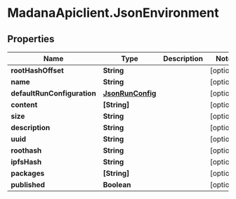 # MadanaApiclient.JsonEnvironment

## Properties

Name | Type | Description | Notes
------------ | ------------- | ------------- | -------------
**rootHashOffset** | **String** |  | [optional] 
**name** | **String** |  | [optional] 
**defaultRunConfiguration** | [**JsonRunConfig**](JsonRunConfig.md) |  | [optional] 
**content** | **[String]** |  | [optional] 
**size** | **String** |  | [optional] 
**description** | **String** |  | [optional] 
**uuid** | **String** |  | [optional] 
**roothash** | **String** |  | [optional] 
**ipfsHash** | **String** |  | [optional] 
**packages** | **[String]** |  | [optional] 
**published** | **Boolean** |  | [optional] 


